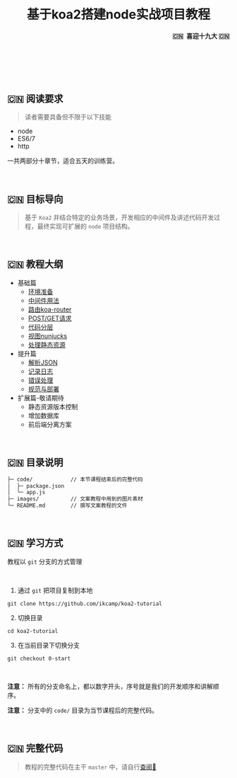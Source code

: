 <h1 align="center">基于koa2搭建node实战项目教程</h1>


<h4 align="right">🇨🇳  喜迎十九大 🇨🇳</h1>

<br/>
<br/>
<br/>
<br/>


## 🇨🇳  阅读要求 
> 读者需要具备但不限于以下技能
- node
- ES6/7
- http 

一共两部分十章节，适合五天的训练营。

<br/>

## 🇨🇳  目标导向
> 基于 `Koa2` 并结合特定的业务场景，开发相应的中间件及讲述代码开发过程，最终实现可扩展的 `node` 项目结构。

<br>

## 🇨🇳  教程大纲 

-  基础篇
   - [环境准备](https://github.com/ikcamp/koa2-tutorial/tree/0-start)
   - [中间件用法](https://github.com/ikcamp/koa2-tutorial/tree/1-middleware)
   - [路由koa-router](https://github.com/ikcamp/koa2-tutorial/tree/2-koa-router)
   - [POST/GET请求](https://github.com/ikcamp/koa2-tutorial/tree/3-router-request)
   - [代码分层](https://github.com/ikcamp/koa2-tutorial/tree/4-refactor)
   - [视图nunjucks](https://github.com/ikcamp/koa2-tutorial/tree/5-nunjucks)
   - [处理静态资源](https://github.com/ikcamp/koa2-tutorial/tree/6-static)
- 提升篇
   - [解析JSON](https://github.com/ikcamp/koa2-tutorial/tree/7-mi-send)
   - [记录日志](https://github.com/ikcamp/koa2-tutorial/tree/8-mi-log)
   - [错误处理](https://github.com/ikcamp/koa2-tutorial/tree/9-mi-http-error)
   - [规范与部署](https://github.com/ikcamp/koa2-tutorial/tree/10-mi-rule)
- 扩展篇-敬请期待
   - 静态资源版本控制
   - 增加数据库
   - 前后端分离方案

<br/>

## 🇨🇳  目录说明  

```txt
├─ code/            // 本节课程结束后的完整代码
│  ├─ package.json 
│  └─ app.js 
├─ images/          // 文案教程中用到的图片素材
└─ README.md        // 撰写文案教程的文件
```

<br/>

## 🇨🇳  学习方式
教程以 `git` 分支的方式管理

<br/>

1. 通过 `git` 把项目复制到本地
```git
git clone https://github.com/ikcamp/koa2-tutorial
```

2. 切换目录
```
cd koa2-tutorial
```

3. 在当前目录下切换分支
```
git checkout 0-start
```

<br/>

**注意：** 所有的分支命名上，都以数字开头，序号就是我们的开发顺序和讲解顺序。

**注意：** 分支中的 `code/` 目录为当节课程后的完整代码。   

<br>

## 🇨🇳  完整代码  
> 教程的完整代码在主干 `master` 中，请自行[查阅📖 ](https://github.com/ikcamp/koa2-tutorial/tree/master)

<br>
